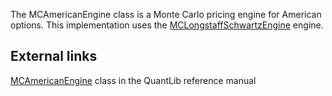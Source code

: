 The MCAmericanEngine class is a Monte Carlo pricing engine for American options.  This implementation uses the [MCLongstaffSchwartzEngine](MCLongstaffSchwartzEngine.md) engine.

## External links ##
[MCAmericanEngine](http://quantlib.org/reference/class_quant_lib_1_1_m_c_american_engine.html) class in the QuantLib reference manual